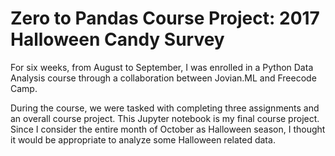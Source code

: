 # Zero to Pandas Course Project: 2017 Halloween Candy Survey
For six weeks, from August to September, I was enrolled in a Python Data Analysis course through a collaboration between Jovian.ML and Freecode Camp. 

During the course, we were tasked with completing three assignments and an overall course project. This Jupyter notebook is my final course project. Since I consider the entire month of October as Halloween season, I thought it would be appropriate to analyze some Halloween related data. 

